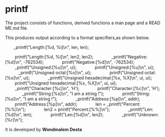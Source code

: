 # printf
The project consists of functions, derived functions a man page and a README.md file. 
  
 This produces output according to a format specifiers,as shown below. 
  
        _printf("Length:[%d, %i]\n", len, len); 
  
  
         printf("Length:[%d, %i]\n", len2, len2); 
    
    
         _printf("Negative:[%d]\n", -762534); 
    
    
         printf("Negative:[%d]\n", -762534); 
    
    
         _printf("Unsigned:[%u]\n", ui); 
    
    
         printf("Unsigned:[%u]\n", ui); 
    
    
         _printf("Unsigned octal:[%o]\n", ui); 
    
    
         printf("Unsigned octal:[%o]\n", ui); 
    
    
         _printf("Unsigned hexadecimal:[%x, %X]\n", ui, ui); 
    
    
         printf("Unsigned hexadecimal:[%x, %X]\n", ui, ui); 
    
    
         _printf("Character:[%c]\n", 'H'); 
    
    
         printf("Character:[%c]\n", 'H'); 
    
    
         _printf("String:[%s]\n", "I am a string !"); 
    
    
         printf("String:[%s]\n", "I am a string !"); 
    
    
         _printf("Address:[%p]\n", addr); 
    
    
         printf("Address:[%p]\n", addr); 
    
    
         len = _printf("Percent:[%%]\n"); 
    
    
         len2 = printf("Percent:[%%]\n"); 
    
    
         _printf("Len:[%d]\n", len); 
    
    
         printf("Len:[%d]\n", len2); 
    
    
         _printf("Unknown:[%r]\n"); 
  
  
  
  
  
  
  
  
  
  
  
  
  
  
  
  
 It is developed by **Wondmalem Desta**
